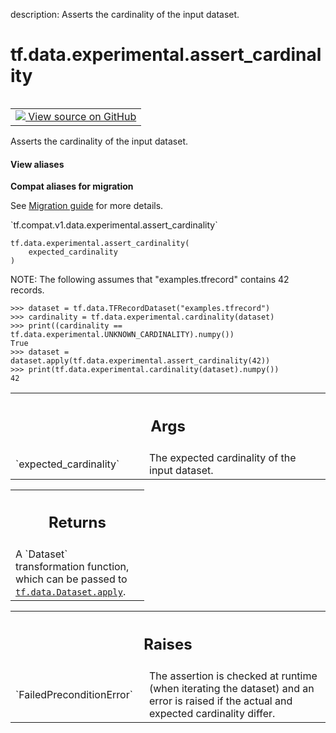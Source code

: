 description: Asserts the cardinality of the input dataset.

<div itemscope itemtype="http://developers.google.com/ReferenceObject">
<meta itemprop="name" content="tf.data.experimental.assert_cardinality" />
<meta itemprop="path" content="Stable" />
</div>

# tf.data.experimental.assert_cardinality

<!-- Insert buttons and diff -->

<table class="tfo-notebook-buttons tfo-api nocontent" align="left">
<td>
  <a target="_blank" href="https://github.com/tensorflow/tensorflow/blob/r2.4/tensorflow/python/data/experimental/ops/cardinality.py#L71-L100">
    <img src="https://www.tensorflow.org/images/GitHub-Mark-32px.png" />
    View source on GitHub
  </a>
</td>
</table>



Asserts the cardinality of the input dataset.

<section class="expandable">
  <h4 class="showalways">View aliases</h4>
  <p>
<b>Compat aliases for migration</b>
<p>See
<a href="https://www.tensorflow.org/guide/migrate">Migration guide</a> for
more details.</p>
<p>`tf.compat.v1.data.experimental.assert_cardinality`</p>
</p>
</section>

<pre class="devsite-click-to-copy prettyprint lang-py tfo-signature-link">
<code>tf.data.experimental.assert_cardinality(
    expected_cardinality
)
</code></pre>



<!-- Placeholder for "Used in" -->

NOTE: The following assumes that "examples.tfrecord" contains 42 records.

```
>>> dataset = tf.data.TFRecordDataset("examples.tfrecord")
>>> cardinality = tf.data.experimental.cardinality(dataset)
>>> print((cardinality == tf.data.experimental.UNKNOWN_CARDINALITY).numpy())
True
>>> dataset = dataset.apply(tf.data.experimental.assert_cardinality(42))
>>> print(tf.data.experimental.cardinality(dataset).numpy())
42
```

<!-- Tabular view -->
 <table class="responsive fixed orange">
<colgroup><col width="214px"><col></colgroup>
<tr><th colspan="2"><h2 class="add-link">Args</h2></th></tr>

<tr>
<td>
`expected_cardinality`
</td>
<td>
The expected cardinality of the input dataset.
</td>
</tr>
</table>



<!-- Tabular view -->
 <table class="responsive fixed orange">
<colgroup><col width="214px"><col></colgroup>
<tr><th colspan="2"><h2 class="add-link">Returns</h2></th></tr>
<tr class="alt">
<td colspan="2">
A `Dataset` transformation function, which can be passed to
<a href="../../../tf/data/Dataset.md#apply"><code>tf.data.Dataset.apply</code></a>.
</td>
</tr>

</table>



<!-- Tabular view -->
 <table class="responsive fixed orange">
<colgroup><col width="214px"><col></colgroup>
<tr><th colspan="2"><h2 class="add-link">Raises</h2></th></tr>

<tr>
<td>
`FailedPreconditionError`
</td>
<td>
The assertion is checked at runtime (when iterating
the dataset) and an error is raised if the actual and expected cardinality
differ.
</td>
</tr>
</table>

